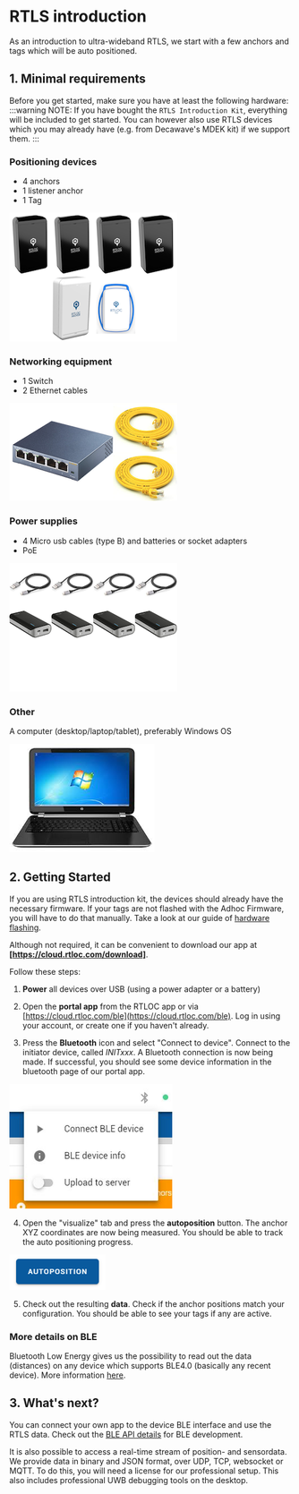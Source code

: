 # RTLS introduction

As an introduction to ultra-wideband RTLS, we start with a few anchors and tags which will be auto positioned.

## 1. Minimal requirements
Before you get started, make sure you have at least the following hardware:
:::warning NOTE:
  If you have bought the `RTLS Introduction Kit`, everything will be included to get started. You can however also use RTLS devices which you may already have (e.g. from Decawave's MDEK kit) if we support them.
:::

### Positioning devices
  - 4 anchors
  - 1 listener anchor
  - 1 Tag

![nodes](./img/install_nodes.png)

### Networking equipment
  - 1 Switch
  - 2 Ethernet cables

![network](./img/install_network.png)

### Power supplies
  - 4 Micro usb cables (type B) and batteries or socket adapters
  - PoE

  ![power](./img/install_power_supply.png)

### Other
A computer (desktop/laptop/tablet), preferably Windows OS

![pc](./img/install_PC.jpeg)

## 2. Getting Started
If you are using RTLS introduction kit, the devices should already have the necessary firmware. If your tags are not flashed with the Adhoc Firmware, you will have to do that manually. Take a look at our guide of [hardware flashing](/hardware/flashing/hw_flashing.html).

Although not required, it can be convenient to download our app at **[https://cloud.rtloc.com/download]**.

Follow these steps:

1. **Power** all devices over USB (using a power adapter or a battery)

2. Open the **portal app** from the RTLOC app or via [https://cloud.rtloc.com/ble](https://cloud.rtloc.com/ble). Log in using your account, or create one if you haven't already.

3. Press the **Bluetooth** icon and select "Connect to device". Connect to the initiator device, called *INITxxx*. A Bluetooth connection is now being made. If successful, you should see some device information in the bluetooth page of our portal app.

![BLE](../web/img/ble.jpg)

4. Open the "visualize" tab and press the **autoposition** button. The anchor XYZ coordinates are now being measured. You should be able to track the auto positioning progress.

![BLE](./img/autopos.png)

5. Check out the resulting **data**. Check if the anchor positions match your configuration. You should be able to see your tags if any are active.

<!-- TODO: screenshot visualization -->

### More details on BLE
Bluetooth Low Energy gives us the possibility to read out the data (distances) on any device which supports BLE4.0 (basically any recent device).
More information [here](/hardware/hw_interface_ble.html).

## 3. What's next?
You can connect your own app to the device BLE interface and use the RTLS data. Check out the [BLE API details](api/api_ble) for BLE development.

It is also possible to access a real-time stream of position- and sensordata. We provide data in binary and JSON format, over UDP, TCP, websocket or MQTT. To do this, you will need a license for our professional setup. This also includes professional UWB debugging tools on the desktop.
